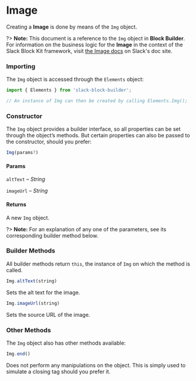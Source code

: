 # Image

Creating a **Image** is done by means of the `Img` object.

?> **Note:** This document is a reference to the `Img` object in **Block Builder**. For information on the business logic for the **Image** in the context of the Slack Block Kit framework, visit [the Image docs](https:&#x2F;&#x2F;api.slack.com&#x2F;reference&#x2F;block-kit&#x2F;block-elements#image) on Slack's doc site.

### Importing

The `Img` object is accessed through the `Elements` object:

```javascript
import { Elements } from 'slack-block-builder';

// An instance of Img can then be created by calling Elements.Img();
```


### Constructor

The `Img` object provides a builder interface, so all properties can be set through the object’s methods. But certain properties can also be passed to the constructor, should you prefer:

```javascript
Img(params?)
```

#### Params

`altText` – *String*

`imageUrl` – *String*

#### Returns

A new `Img` object.

?> **Note:** For an explanation of any one of the parameters, see its corresponding builder method below.

### Builder Methods

All builder methods return `this`, the instance of `Img` on which the method is called.

```javascript
Img.altText(string)
```

Sets the alt text for the image.
```javascript
Img.imageUrl(string)
```

Sets the source URL of the image.


### Other Methods

The `Img` object also has other methods available:

```javascript
Img.end()
```

Does not perform any manipulations on the object. This is simply used to simulate a closing tag should you prefer it.

